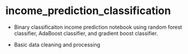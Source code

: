 # income_prediction_classification

* Binary classificaiton income prediction notebook using random forest classifier, AdaBoost classifier, and gradient boost classifier.

* Basic data cleaning and processing

